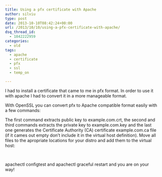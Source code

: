 ```yaml
---
title: Using a pfx certificate with Apache
author: silviu
type: post
date: 2013-10-10T08:42:24+00:00
url: /2013/10/10/using-a-pfx-certificate-with-apache/
dsq_thread_id:
  - 1842222959
categories:
  - old
tags:
  - apache
  - certificate
  - pfx
  - ssl
  - temp_on

---
```

I had to install a certificate that came to me in pfx format. In order to use it with apache I had to convert it in a more manageable format.

With OpenSSL you can convert pfx to Apache compatible format easily with a few commands:  
  
The first command extracts public key to example.com.crt, the second and third commands extracts the private key to example.com.key and the last one generates the Certificate Authority (CA) certificate example.com.ca file (if it cames out empty don&#8217;t include it in the virtual host definition). Move all files to the apropriate locations for your distro and add them to the virtual host:



&nbsp;

apachectl configtest and apachectl graceful restart and you are on your way!